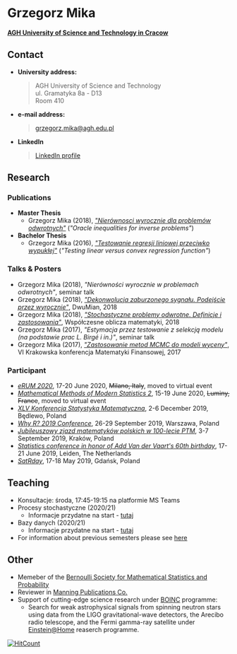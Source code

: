 # Grzegorz Mika 
[**AGH University of Science and Technology in Cracow**](https://www.agh.edu.pl/)

## Contact

- **University address:**  
  > AGH University of Science and Technology  
  > ul. Gramatyka 8a - D13  
  > Room 410
- **e-mail address:**  
  > grzegorz.mika@agh.edu.pl
- **LinkedIn**  
  > [LinkedIn profile](https://www.linkedin.com/in/grzegorzwmika/)

## Research

### Publications
- **Master Thesis**
  - Grzegorz Mika (2018), [_"Nierównosci wyrocznie dla problemów odwrotnych"_](https://github.com/GrzegorzMika/Academia/blob/master/msc/finalMika.pdf) (_"Oracle inequalities for inverse problems"_)  
- **Bachelor Thesis** 
  - Grzegorz Mika (2016), [_"Testowanie regresji liniowej przeciwko wypukłej"_](https://github.com/GrzegorzMika/Academia/blob/master/bsc/G.W.Mika%20Praca%20licencjacka.pdf) (_"Testing linear versus convex regression function"_)
  
### Talks & Posters
- Grzegorz Mika (2018), _"Nierówności wyrocznie w problemach odwrotnych"_, seminar talk
- Grzegorz Mika (2018), [_"Dekonwolucja zaburzonego sygnału. Podejście przez wyrocznie"_](https://github.com/GrzegorzMika/Academia/blob/master/posters/2018/dwumian/dwumian.pdf), DwuMian, 2018
- Grzegorz Mika (2018), [_"Stochastyczne problemy odwrotne. Definicje i zastosowania"_](https://github.com/GrzegorzMika/Academia/blob/master/presentations/2018/wspolczesne_oblicza_matematyki/Oblicza.pdf), Współczesne oblicza matematyki, 2018
- Grzegorz Mika (2017), _"Estymacja przez testowanie z selekcją modelu (na podstawie prac L.
Birgé i in.)"_, seminar talk 
- Grzegorz Mika (2017), [_"Zastosowanie metod MCMC do modeli wyceny"_](https://github.com/GrzegorzMika/Academia/blob/master/presentations/2017/krakowska_konferencja_matematyki_finansowej/MCMC.pdf), VI Krakowska konferencja Matematyki Finansowej, 2017

### Participant
- [_eRUM 2020_](https://2020.erum.io/), 17-20 June 2020, ~~Milano, Italy~~, moved to virtual event
- [_Mathematical Methods of Modern Statistics 2_](https://www.cirm-math.com/cirm-virtual-event-2146.html), 15-19 June 2020, ~~Luminy, France~~, moved to virtual event
- [_XLV Konferencja Statystyka Matematyczna_](https://www.impan.pl/en/activities/banach-center/conferences/19-xlvstatistic), 2-6 December 2019, Będlewo, Poland
- [_Why R? 2019 Conference_](http://whyr.pl/2019/), 26-29 September 2019, Warszawa, Poland
- [_Jubileuszowy zjazd matematyków polskich w 100-lecie PTM_](https://100latptm.matinf.uj.edu.pl/), 3-7 September 2019, Kraków, Poland
- [_Statistics conference in honor of Add Van der Vaart's 60th birthday_](http://pub.math.leidenuniv.nl/~schmidthieberaj/aadbirthday/), 17-21 June 2019, Leiden, The Netherlands
- [_SatRday_](https://gdansk2019.satrdays.org/), 17-18 May 2019, Gdańsk, Poland

## Teaching

- Konsultacje: środa, 17:45-19:15 na platformie MS Teams
- Procesy stochastyczne (2020/21)  
  - Informacje przydatne na start - [tutaj](https://github.com/GrzegorzMika/Academia/blob/master/lectures/given/Procesy_stochastyczne/Procesy_intro.pdf)
- Bazy danych (2020/21)
  - Informacje przydatne na start - [tutaj](https://github.com/GrzegorzMika/Academia/blob/master/lectures/given/Bazy_danych/Intro.pdf)
- For information about previous semesters please see [here](https://github.com/GrzegorzMika/Academia/blob/master/lectures/lectures.md)

## Other
- Memeber of the [Bernoulli Society for Mathematical Statistics and Probability](http://www.bernoulli-society.org)
- Reviewer in [Manning Publications Co.](https://www.manning.com/)
- Support of cutting-edge science research under [BOINC](https://boinc.berkeley.edu/) programme:
  - Search for weak astrophysical signals from spinning neutron stars using data from the LIGO gravitational-wave detectors, the Arecibo radio telescope, and the Fermi gamma-ray satellite under [Einstein@Home](https://einsteinathome.org/) reaserch programme.


[![HitCount](http://hits.dwyl.io/GrzegorzMika/Academia.svg)](http://hits.dwyl.io/GrzegorzMika/Academia)

